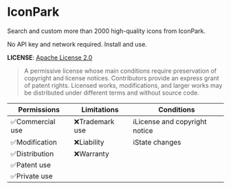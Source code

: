 # IconPark

Search and custom more than 2000 high-quality icons from IconPark.

No API key and network required. Install and use.

**LICENSE**: [Apache License 2.0](https://github.com/bytedance/IconPark/blob/master/LICENSE)

> A permissive license whose main conditions require preservation of copyright and license notices. Contributors provide an express grant of patent rights. Licensed works, modifications, and larger works may be distributed under different terms and without source code.

| Permissions      | Limitations     | Conditions                     |
| ---------------- | --------------- | ------------------------------ |
| ✅Commercial use | ❌Trademark use | ℹ️License and copyright notice |
| ✅Modification   | ❌Liability     | ℹ️State changes                |
| ✅Distribution   | ❌Warranty      |                                |
| ✅Patent use     |                 |                                |
| ✅Private use    |                 |                                |